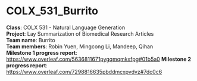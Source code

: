 # COLX_531_Burrito

**Class**: COLX 531 - Natural Language Generation  
**Project**: Lay Summarization of Biomedical Research Articles  
**Team name**: Burrito  
**Team members**: Robin Yuen, Mingcong Li, Mandeep, Qihan  
**Milestone 1 progress report**: https://www.overleaf.com/5636811671pygqmqmksfpg#01b5a0
**Milestone 2 progress report**: https://www.overleaf.com/7298816635pbddmcxpvdvz#7dc0c6

